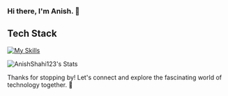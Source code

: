 ### Hi there, I'm Anish. 👋

## Tech Stack
[![My Skills](https://skillicons.dev/icons?i=html,css,js,typescript,reactjs,nextjs)](https://skillicons.dev)

![AnishShahi123's Stats](https://github-readme-stats.vercel.app/api?username=AnishShahi123&theme=vue-dark&show_icons=true&hide_border=true&count_private=true)


Thanks for stopping by! Let's connect and explore the fascinating world of technology together. 🚀
<!--
**AnishShahi123/AnishShahi123** is a ✨ _special_ ✨ repository because its `README.md` (this file) appears on your GitHub profile.

Here are some ideas to get you started:

- 🔭 I’m currently working on ...
- 🌱 I’m currently learning ...
- 👯 I’m looking to collaborate on ...
- 🤔 I’m looking for help with ...
- 💬 Ask me about ...
- 📫 How to reach me: ...
- 😄 Pronouns: ...
- ⚡ Fun fact: ...
-->
